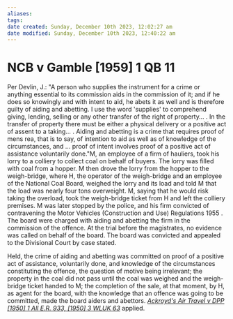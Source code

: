```yaml
---
aliases: 
tags: 
date created: Sunday, December 10th 2023, 12:02:27 am
date modified: Sunday, December 10th 2023, 12:40:22 am
---
```


# NCB v Gamble [1959] 1 QB 11

Per Devlin, J.: "A person who supplies the instrument for a crime or anything essential to its commission aids in the commission of it; and if he does so knowingly and with intent to aid, he abets it as well and is therefore guilty of aiding and abetting. I use the word 'supplies' to comprehend giving, lending, selling or any other transfer of the right of property… . In the transfer of property there must be either a physical delivery or a positive act of assent to a taking… . Aiding and abetting is a crime that requires proof of mens rea, that is to say, of intention to aid as well as of knowledge of the circumstances, and … proof of intent involves proof of a positive act of assistance voluntarily done."M, an employee of a firm of hauliers, took his lorry to a colliery to collect coal on behalf of buyers. The lorry was filled with coal from a hopper. M then drove the lorry from the hopper to the weigh-bridge, where H, the operator of the weigh-bridge and an employee of the National Coal Board, weighed the lorry and its load and told M that the load was nearly four tons overweight. M, saying that he would risk taking the overload, took the weigh-bridge ticket from H and left the colliery premises. M was later stopped by the police, and his firm convicted of contravening the Motor Vehicles (Construction and Use) Regulations 1955 . The board were charged with aiding and abetting the firm in the commission of the offence. At the trial before the magistrates, no evidence was called on behalf of the board. The board was convicted and appealed to the Divisional Court by case stated.

Held, the crime of aiding and abetting was committed on proof of a positive act of assistance, voluntarily done, and knowledge of the circumstances constituting the offence, the question of motive being irrelevant; the property in the coal did not pass until the coal was weighed and the weigh-bridge ticket handed to M; the completion of the sale, at that moment, by H, as agent for the board, with the knowledge that an offence was going to be committed, made the board aiders and abettors. _[Ackroyd's Air Travel v DPP [1950] 1 All E.R. 933, [1950] 3 WLUK 63](https://uk.westlaw.com/Document/I47D882C0E42711DA8FC2A0F0355337E9/View/FullText.html?originationContext=document&transitionType=DocumentItem&ppcid=9e32e8ae59424b80938e4340f89e7447&contextData=(sc.Default))_ applied.
